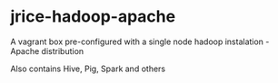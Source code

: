 # jrice-hadoop-apache
A vagrant box pre-configured with a single node hadoop instalation - Apache distribution

Also contains Hive, Pig, Spark and others
